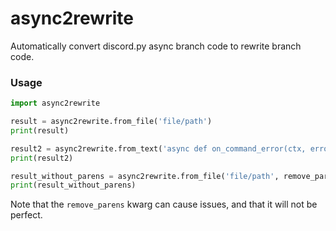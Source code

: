 # async2rewrite

Automatically convert discord.py async branch code to rewrite branch code.

### Usage

```py
import async2rewrite

result = async2rewrite.from_file('file/path')
print(result)

result2 = async2rewrite.from_text('async def on_command_error(ctx, error): pass')
print(result2)

result_without_parens = async2rewrite.from_file('file/path', remove_parens=True)
print(result_without_parens)
```

Note that the `remove_parens` kwarg can cause issues, and that it will not be perfect.